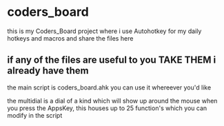 # coders_board

this is my Coders_Board project where i use Autohotkey for my daily hotkeys and macros and share the files here

if any of the files are useful to you TAKE THEM i already have them
----------------------------------------------------------------------------------------------------------------------------------------
the main script is coders_board.ahk you can use it whereever you'd like

the multidial is a dial of a kind which will show up around the mouse when you press the AppsKey, this houses up to 25 function's which you can modify in the script 
